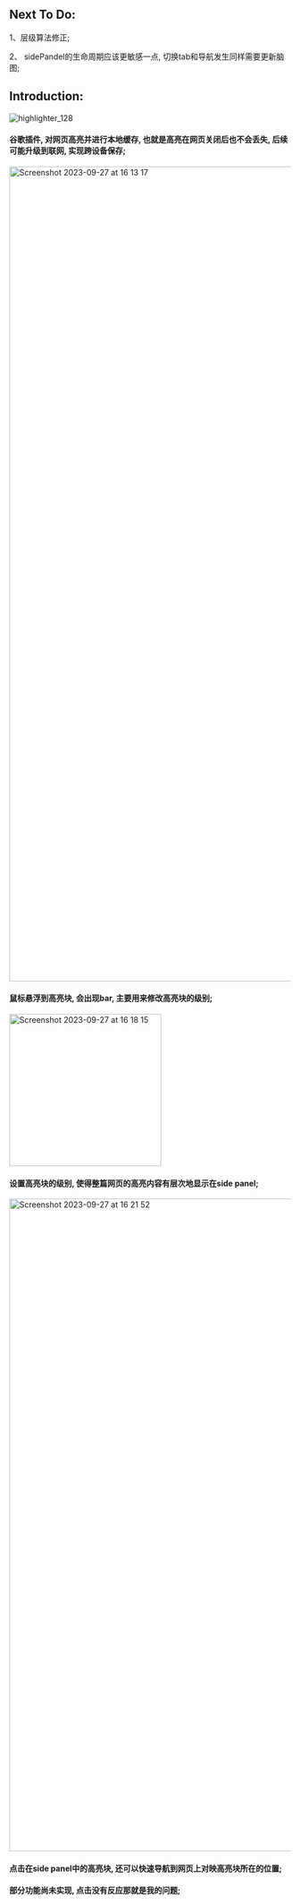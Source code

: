 ## Next To Do:

1、层级算法修正;

2、 sidePandel的生命周期应该更敏感一点, 切换tab和导航发生同样需要更新脑图;

## Introduction:

![highlighter_128](https://github.com/induang/hight/assets/50736248/bb48cee8-3234-4374-8ad5-447154ed32be)



#### 谷歌插件, 对网页高亮并进行本地缓存, 也就是高亮在网页关闭后也不会丢失, 后续可能升级到联网, 实现跨设备保存;

<img width="1456" alt="Screenshot 2023-09-27 at 16 13 17" src="https://github.com/induang/hight/assets/50736248/9cbcd9ec-77bd-491b-9e80-31a2019aad6e">



#### 鼠标悬浮到高亮块, 会出现bar, 主要用来修改高亮块的级别;

<img width="272" alt="Screenshot 2023-09-27 at 16 18 15" src="https://github.com/induang/hight/assets/50736248/e8347245-2545-434e-b277-69b4cd4ec37a">



#### 设置高亮块的级别, 使得整篇网页的高亮内容有层次地显示在side panel;

<img width="1166" alt="Screenshot 2023-09-27 at 16 21 52" src="https://github.com/induang/hight/assets/50736248/503b848f-c839-482b-a0aa-fe02456cd181">



#### 点击在side panel中的高亮块, 还可以快速导航到网页上对映高亮块所在的位置;



#### 部分功能尚未实现, 点击没有反应那就是我的问题;
